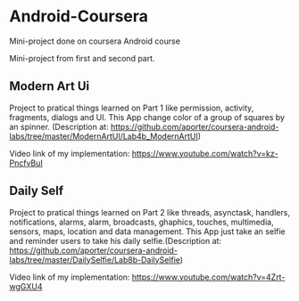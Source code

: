 # Android-Coursera
Mini-project done on coursera Android course

Mini-project from first and second part.

## Modern Art Ui
Project to pratical things learned on Part 1 like permission, activity, fragments, dialogs and UI. This App change color of a group of squares by an spinner. (Description at: https://github.com/aporter/coursera-android-labs/tree/master/ModernArtUI/Lab4b_ModernArtUI)

Video link of my implementation: https://www.youtube.com/watch?v=kz-PncfyBuI

## Daily Self
Project to pratical things learned on Part 2 like threads, asynctask, handlers, notifications, alarms, alarm, broadcasts, ghaphics, touches, multimedia, sensors, maps, location and data management. This App just take an selfie and reminder users to take his daily selfie.(Description at: https://github.com/aporter/coursera-android-labs/tree/master/DailySelfie/Lab8b-DailySelfie)

Video link of my implementation: https://www.youtube.com/watch?v=4Zrt-wgGXU4

